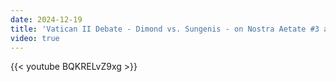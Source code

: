 ```yaml
---
date: 2024-12-19
title: 'Vatican II Debate - Dimond vs. Sungenis - on Nostra Aetate #3 and the Muslims'
video: true
---
```



{{< youtube BQKRELvZ9xg >}}
